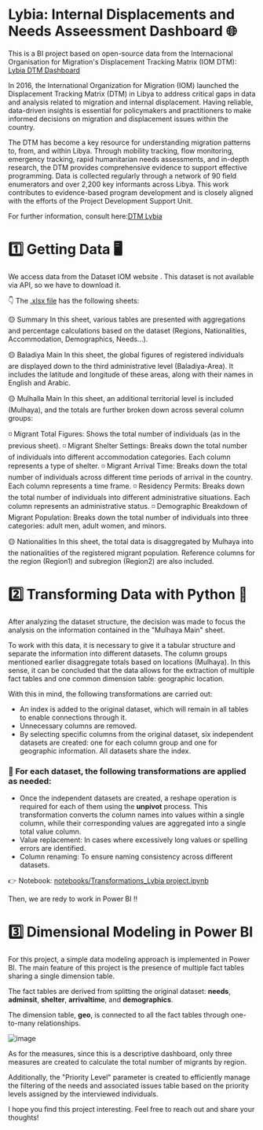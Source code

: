# Lybia: Internal Displacements and Needs Asseessment Dashboard 🌐

This is a BI project based on open-source data from the Internacional Organisation for Migration's Displacement Tracking Matrix (IOM DTM): [Lybia DTM Dashboard](https://app.powerbi.com/view?r=eyJrIjoiMDI5MmFjODQtMDYwNy00OGQwLTkyNDYtM2JiODk5ZDI1ZWIyIiwidCI6ImFhMjRkMzA4LTBkOWUtNDY5NS1hMjZmLTc1NDU5NDM0MmUxYiIsImMiOjl9)

In 2016, the International Organization for Migration (IOM) launched the Displacement Tracking Matrix (DTM) in Libya to address critical gaps in data and analysis related to migration and internal displacement. Having reliable, data-driven insights is essential for policymakers and practitioners to make informed decisions on migration and displacement issues within the country.

The DTM has become a key resource for understanding migration patterns to, from, and within Libya. Through mobility tracking, flow monitoring, emergency tracking, rapid humanitarian needs assessments, and in-depth research, the DTM provides comprehensive evidence to support effective programming. Data is collected regularly through a network of 90 field enumerators and over 2,200 key informants across Libya. This work contributes to evidence-based program development and is closely aligned with the efforts of the Project Development Support Unit.

For further information, consult here:[DTM Lybia](https://libya.iom.int/displacement-tracking-matrix-and-research. "DTM Lybia")

# 1️⃣ Getting Data 🖥️

We access data from the Dataset IOM website [](https://dtm.iom.int/datasets/libya-migrants-baseline-assessment-round-54).
This dataset is not available via API, so we have to download it.

👇 The [.xlsx file](https://github.com/amvalseg/Lybia_DTM_Dashboard/blob/main/data/DTM_Libya_R54_Migrant_Dataset_PUBLIC.xlsx) has the following sheets:

🟡 Summary
In this sheet, various tables are presented with aggregations and percentage calculations based on the dataset (Regions, Nationalities, Accommodation, Demographics, Needs...).

🟡 Baladiya Main
In this sheet, the global figures of registered individuals are displayed down to the third administrative level (Baladiya-Area). It includes the latitude and longitude of these areas, along with their names in English and Arabic.

🟡 Mulhalla Main
In this sheet, an additional territorial level is included (Mulhaya), and the totals are further broken down across several column groups:

◽ Migrant Total Figures: Shows the total number of individuals (as in the previous sheet).
◽ Migrant Shelter Settings: Breaks down the total number of individuals into different accommodation categories. Each column represents a type of shelter.
◽ Migrant Arrival Time: Breaks down the total number of individuals across different time periods of arrival in the country. Each column represents a time frame.
◽ Residency Permits: Breaks down the total number of individuals into different administrative situations. Each column represents an administrative status.
◽ Demographic Breakdown of Migrant Population: Breaks down the total number of individuals into three categories: adult men, adult women, and minors.

🟡 Nationalities 
In this sheet, the total data is disaggregated by Mulhaya into the nationalities of the registered migrant population. Reference columns for the region (Region1) and subregion (Region2) are also included.

# 2️⃣ Transforming Data with Python 🐍

After analyzing the dataset structure, the decision was made to focus the analysis on the information contained in the "Mulhaya Main" sheet.

To work with this data, it is necessary to give it a tabular structure and separate the information into different datasets. The column groups mentioned earlier disaggregate totals based on locations (Mulhaya). In this sense, it can be concluded that the data allows for the extraction of multiple fact tables and one common dimension table: geographic location.

With this in mind, the following transformations are carried out:  
- An index is added to the original dataset, which will remain in all tables to enable connections through it.  
- Unnecessary columns are removed.  
- By selecting specific columns from the original dataset, six independent datasets are created: one for each column group and one for geographic information. All datasets share the index.

### 👀  For each dataset, the following transformations are applied as needed:

- Once the independent datasets are created, a reshape operation is required for each of them using the **unpivot** process. This transformation converts the column names into values within a single column, while their corresponding values are aggregated into a single total value column.
- Value replacement: In cases where excessively long values or spelling errors are identified.
- Column renaming: To ensure naming consistency across different datasets.

👉 Notebook: [notebooks/Transformations_Lybia project.ipynb](https://github.com/amvalseg/Lybia_DTM_Dashboard/blob/main/notebook/Transformations_Lybia%20project.ipynb)

Then, we are redy to work in Power BI ‼️


# 3️⃣ Dimensional Modeling in Power BI

For this project, a simple data modeling approach is implemented in Power BI. The main feature of this project is the presence of multiple fact tables sharing a single dimension table.  

The fact tables are derived from splitting the original dataset: **needs**, **adminsit**, **shelter**, **arrivaltime**, and **demographics**.  

The dimension table, **geo**, is connected to all the fact tables through one-to-many relationships.  

![image](https://github.com/user-attachments/assets/27fa8533-e2ec-4914-83f3-18b3a0898406)

As for the measures, since this is a descriptive dashboard, only three measures are created to calculate the total number of migrants by region.

Additionally, the "Priority Level" parameter is created to efficiently manage the filtering of the needs and associated issues table based on the priority levels assigned by the interviewed individuals.


I hope you find this project interesting. Feel free to reach out and share your thoughts!


